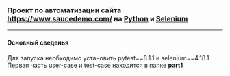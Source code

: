 ### Проект по автоматизации сайта https://www.saucedemo.com/ на [Python](https://www.python.org/) и [Selenium](https://www.selenium.dev/)
---

#### Основный сведенья
Для запуска необходимо установить pytest==8.1.1 и selenium==4.18.1
Первая часть user-case и test-case находится в папке [**part1**](https://github.com/akaMiller/selenium_automation/tree/main/part1git)


